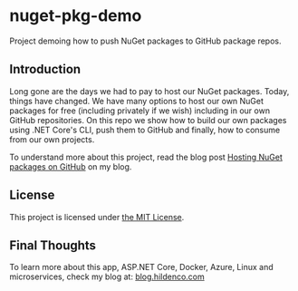 # nuget-pkg-demo
Project demoing how to push NuGet packages to GitHub package repos.

## Introduction
Long gone are the days we had to pay to host our NuGet packages. Today, things
have changed. We have many options to host our own NuGet packages for free
(including privately if we wish) including in our own GitHub repositories. On
this repo we show how to build our own packages using .NET Core's CLI,
push them to GitHub and finally, how to consume from our own projects.

To understand more about this project, read the blog post
[Hosting NuGet packages on GitHub](https://blog.hildenco.com/2020/07/hosting-nuget-packages-on-github.html)
on my blog.

## License
This project is licensed under
[the MIT License](https://opensource.org/licenses/MIT).

## Final Thoughts
To learn more about this app, ASP.NET Core, Docker, Azure,
Linux and microservices, check my blog at:
[blog.hildenco.com](https://blog.hildenco.com)

